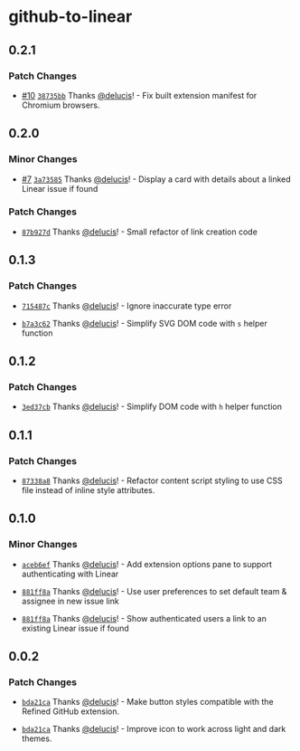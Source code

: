 # github-to-linear

## 0.2.1

### Patch Changes

- [#10](https://github.com/delucis/github-to-linear/pull/10) [`38735bb`](https://github.com/delucis/github-to-linear/commit/38735bb34195f1a7160db88ce24fb1dfe43ac6dc) Thanks [@delucis](https://github.com/delucis)! - Fix built extension manifest for Chromium browsers.

## 0.2.0

### Minor Changes

- [#7](https://github.com/delucis/github-to-linear/pull/7) [`3a73585`](https://github.com/delucis/github-to-linear/commit/3a73585dab63782342f6756726e4d6fd16dea5ea) Thanks [@delucis](https://github.com/delucis)! - Display a card with details about a linked Linear issue if found

### Patch Changes

- [`87b927d`](https://github.com/delucis/github-to-linear/commit/87b927d074b179d55363a8b6680d0dc8ee786917) Thanks [@delucis](https://github.com/delucis)! - Small refactor of link creation code

## 0.1.3

### Patch Changes

- [`715487c`](https://github.com/delucis/github-to-linear/commit/715487c94e7db976d7d905b422556b4e8d99edfa) Thanks [@delucis](https://github.com/delucis)! - Ignore inaccurate type error

- [`b7a3c62`](https://github.com/delucis/github-to-linear/commit/b7a3c62e2a86aa21097605fedf6c05e42f020605) Thanks [@delucis](https://github.com/delucis)! - Simplify SVG DOM code with `s` helper function

## 0.1.2

### Patch Changes

- [`3ed37cb`](https://github.com/delucis/github-to-linear/commit/3ed37cbf43f1a6380ed36c5317266bae1f873485) Thanks [@delucis](https://github.com/delucis)! - Simplify DOM code with `h` helper function

## 0.1.1

### Patch Changes

- [`87338a8`](https://github.com/delucis/github-to-linear/commit/87338a8f1934bf3a0e4e0dfbbd54ec466e412499) Thanks [@delucis](https://github.com/delucis)! - Refactor content script styling to use CSS file instead of inline style attributes.

## 0.1.0

### Minor Changes

- [`aceb6ef`](https://github.com/delucis/github-to-linear/commit/aceb6ef9e08b4f87c3a19c346a689f90889b7a17) Thanks [@delucis](https://github.com/delucis)! - Add extension options pane to support authenticating with Linear

- [`881ff8a`](https://github.com/delucis/github-to-linear/commit/881ff8a164882b9f8aeefce237fcf895166ba205) Thanks [@delucis](https://github.com/delucis)! - Use user preferences to set default team & assignee in new issue link

- [`881ff8a`](https://github.com/delucis/github-to-linear/commit/881ff8a164882b9f8aeefce237fcf895166ba205) Thanks [@delucis](https://github.com/delucis)! - Show authenticated users a link to an existing Linear issue if found

## 0.0.2

### Patch Changes

- [`bda21ca`](https://github.com/delucis/github-to-linear/commit/bda21ca06cff982811939e552817ad660f0acd3b) Thanks [@delucis](https://github.com/delucis)! - Make button styles compatible with the Refined GitHub extension.

- [`bda21ca`](https://github.com/delucis/github-to-linear/commit/bda21ca06cff982811939e552817ad660f0acd3b) Thanks [@delucis](https://github.com/delucis)! - Improve icon to work across light and dark themes.

